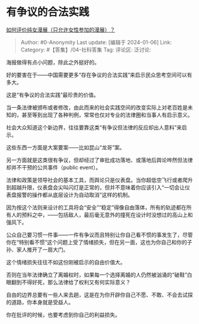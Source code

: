 # 有争议的合法实践
[如何评价纯女漫展（只允许女性参加的漫展）？](https://www.zhihu.com/question/637571285/answer/3351777372)

> Author: #0-Anonymity
> Last update: [编辑于 2024-01-06]
> Link:
> Category: #【答集】/04-社科答集 
> Tag:
> 评论区:
> 泛讨论:

海报做得有点小问题，除此之外挺好的。

好的要害在于——中国需要更多“存在争议的合法实践”来启示民众思考空间可以有多大。

这是“有争议的合法实践”最珍贵的价值。

当一条法律被颁布或者修改，由此而来的社会实践空间的改变实际上对老百姓是未知的，甚至等到出现了各种判例，常常也仅对专业的法律圈和当事人有启示意义。

社会大众知道这个新边界，往往要靠这类“有争议但法律的反应却出人意料”来启示。

这些东西一方面是大案要案——比如昆山“龙哥”案。

另一方面就是这类很有争议，但却经过了审批成功落地、或落地后舆论哗然但法律却并不干预的公共事件（public event）。

法律和政策是领导社会的基本工具，而舆论只是仪表盘。当你超低空飞行或者爬升到超越升限，仪表盘会尖叫闪灯是正常的，但并不意味着你应该引入“一切会让仪表盘报警的操作都从底层设计为自动取消”这样的机制。

因为按这个法则来设计的工具将会“安全”“稳定”得像自由落体，所有的轨迹都在所有人的预料之中，——包括敌人，最后毫无意外的撞死在设计时没想过的高山上和强风下。

公众自己要习惯一件事——一件有争议而且特别让你自己看不惯的事发生了，尽管你在“特别看不惯“这个问题上受了情绪损失，但在另一面，这也为你自己和你的子孙、家人推开了一扇大门。

这个情绪损失往往不如这份刚被启示的自由价值大。

否则在当年法律确立了离婚权时，如果每一个选择离婚的人仍然被汹涌的“破鞋”白眼翻到不得好死，那么法律给了权利又有何实际意义？

自由的边界总要有一些人来去趟，这是在为你开辟你自己不愿、不敢、不会去试探的道路，你本身就是受益人。

你在批评的时候，也要考虑到你自己的利益损失。
